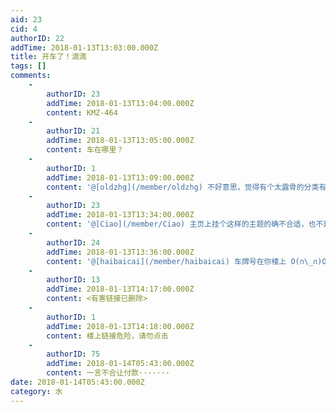 ```yaml
---
aid: 23
cid: 4
authorID: 22
addTime: 2018-01-13T13:03:00.000Z
title: 开车了！滴滴
tags: []
comments:
    -
        authorID: 23
        addTime: 2018-01-13T13:04:00.000Z
        content: KMZ-464
    -
        authorID: 21
        addTime: 2018-01-13T13:05:00.000Z
        content: 车在哪里？
    -
        authorID: 1
        addTime: 2018-01-13T13:09:00.000Z
        content: '@[oldzhg](/member/oldzhg) 不好意思，觉得有个太露骨的分类有点不太妥'
    -
        authorID: 23
        addTime: 2018-01-13T13:34:00.000Z
        content: '@[Ciao](/member/Ciao) 主页上挂个这样的主题的确不合适，也不是1024，想找的人自然会用搜索'
    -
        authorID: 24
        addTime: 2018-01-13T13:36:00.000Z
        content: '@[haibaicai](/member/haibaicai) 车牌号在你楼上 O(∩\_∩)O哈哈~'
    -
        authorID: 13
        addTime: 2018-01-13T14:17:00.000Z
        content: <有害链接已删除>
    -
        authorID: 1
        addTime: 2018-01-13T14:18:00.000Z
        content: 楼上链接危险，请勿点击
    -
        authorID: 75
        addTime: 2018-01-14T05:43:00.000Z
        content: 一言不合让付款·······
date: 2018-01-14T05:43:00.000Z
category: 水
---
```



